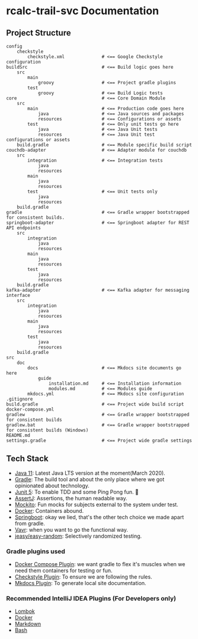 # rcalc-trail-svc Documentation

## Project Structure

    config
        checkstyle
            checkstyle.xml              # <== Google Checkstyle configuration
    buildSrc                            # <== Build logic goes here
        src
            main
                groovy                  # <== Project gradle plugins
            test
                groovy                  # <== Build Logic tests
    core                                # <== Core Domain Module
        src
            main                        # <== Production code goes here
                java                    # <== Java sources and packages
                resources               # <== Configurations or assets
            test                        # <== Only unit tests go here
                java                    # <== Java Unit tests
                resources               # <== Java Unit test configurations or assets
        build.gradle                    # <== Module specific build script
    couchdb-adapter                     # <== Adapter module for couchdb 
        src
            integration                 # <== Integration tests
                java
                resources
            main
                java
                resources
            test                        # <== Unit tests only
                java
                resources
        build.gradle
    gradle                              # <== Gradle wrapper bootstrapped for consistent builds.
    springboot-adapter                  # <== Springboot adapter for REST API endpoints
        src
            integration
                java
                resources
            main
                java
                resources
            test
                java
                resources
        build.gradle
    kafka-adapter                       # <== Kafka adapter for messaging interface
        src
            integration
                java
                resources
            main
                java
                resources
            test
                java
                resources
        build.gradle
    src
        doc
            docs                        # <== Mkdocs site documents go here
                guide
                    installation.md     # <== Installation information
                    modules.md          # <== Modules guide
            mkdocs.yml                  # <== Mkdocs site configuration
    .gitignore                          
    build.gradle                        # <== Project wide build script
    docker-compose.yml                  
    gradlew                             # <== Gradle wrapper bootstrapped for consistent builds
    gradlew.bat                         # <== Gradle wrapper bootstrapped for consistent builds (Windows)
    README.md                           
    settings.gradle                     # <== Project wide gradle settings


## Tech Stack 

* [Java 11](https://adoptopenjdk.net/?variant=openjdk11&jvmVariant=hotspot): Latest Java LTS version at the moment(March 2020).
* [Gradle](https://gradle.org/): The build tool and about the only place where we got opinionated about technology. 
* [Junit 5](https://junit.org/junit5/): To enable TDD and some Ping Pong fun. :tennis:
* [AssertJ](https://joel-costigliola.github.io/assertj/assertj-core-features-highlight.html): Assertions, the human readable way. 
* [Mockito](https://site.mockito.org/): Fun mocks for subjects external to the system under test.
* [Docker](https://www.docker.com/): Containers abound.
* [Springboot](https://spring.io/projects/spring-boot): okay we lied, that's the other tech choice we made apart from gradle. 
* [Vavr](https://www.vavr.io/): when you want to go the functional way.
* [jeasy/easy-random](https://github.com/j-easy/easy-random): Selectively randomized testing.

### Gradle plugins used
* [Docker Compose Plugin](https://github.com/avast/gradle-docker-compose-plugin): we want gradle to flex it's muscles when we need them containers for testing or fun.
* [Checkstyle Plugin](https://docs.gradle.org/current/userguide/checkstyle_plugin.html): To ensure we are following the rules.
* [Mkdocs Plugin](https://xvik.github.io/gradle-mkdocs-plugin/1.0.1/getting-started/): To generate local site documentation.

### Recommended IntelliJ IDEA Plugins (For Developers only)
* [Lombok](https://projectlombok.org/setup/intellij)
* [Docker](https://plugins.jetbrains.com/plugin/7724-docker/)
* [Markdown](https://plugins.jetbrains.com/plugin/7793-markdown/)
* [Bash](https://plugins.jetbrains.com/plugin/4230-bashsupport)
